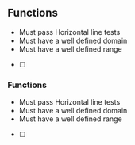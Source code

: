 ## Functions
- Must pass Horizontal line tests
- Must have a well defined domain
- Must have a well defined range


- [ ]



### Functions
- Must pass Horizontal line tests
- Must have a well defined domain
- Must have a well defined range


- [ ]